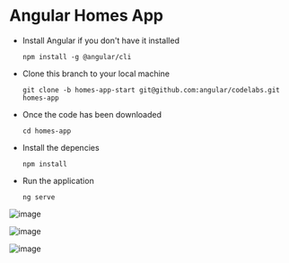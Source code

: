 # Angular Homes App
- Install Angular if you don't have it installed

  `npm install -g @angular/cli`

- Clone this branch to your local machine

  `git clone -b homes-app-start git@github.com:angular/codelabs.git homes-app`

- Once the code has been downloaded

  `cd homes-app`

- Install the depencies

  `npm install` 

- Run the application 

  `ng serve`

![image](https://github.com/anmolkhandel/homes-app/assets/166121811/bec254b2-a76e-48d6-b0ce-80ada6ab5d37)

![image](https://github.com/anmolkhandel/homes-app/assets/166121811/dc59d1e6-f0bf-4317-9388-11093a13c6d6)

![image](https://github.com/anmolkhandel/homes-app/assets/166121811/b554c20e-0146-45ea-a878-3594b60492e2)


